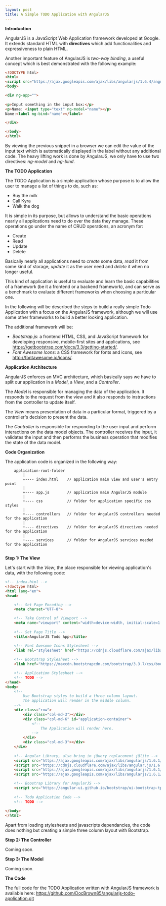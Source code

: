```yaml
---
layout: post
title: A Simple TODO Application with AngularJS
---
```


**Introduction**

AngularJS is a JavaScript Web Application framework developed at Google. It extends standard HTML with **directives** which add
functionalities and expressiveness to plain HTML.

Another important feature of AngularJS is *two-way binding*, a useful concept which is best demonstrated with the following example:

```html
<!DOCTYPE html>
<html>
<script src="https://ajax.googleapis.com/ajax/libs/angularjs/1.6.4/angular.min.js"></script>
<body>

<div ng-app="">
 
<p>Input something in the input box:</p>
<p>Name: <input type="text" ng-model="name"></p>
Name:<label ng-bind="name"></label>

</div>

</body>
</html>
```

By viewing the previous snippet in a browser we can edit the value of the input text which is automatically displayed in the label
without any additional code. The heavy lifting work is done by AngularJS, we only have to use two directives: *ng-model* and *ng-bind*.

**The TODO Application**

The TODO Application is a simple application whose purpose is to allow the user to manage a list of things to do, such as:

* Buy the milk
* Call Kyra
* Walk the dog

It is simple in its purpose, but allows to understand the basic operations nearly all applications need to do over the data they manage.
These operations go under the name of CRUD operations, an acronym for:

* Create
* Read
* Update
* Delete

Basically nearly all applications need to *create* some data, *read* it from some kind of storage, *update* it as the user need
and *delete* it when no longer useful.

This kind of application is useful to evaluate and learn the basic capabilities of a framework (be it a frontend or a backend framework),
and can serve as a benchmark to evaluate different frameworks when choosing a particular one.

In the following will be described the steps to build a really simple Todo Application with a focus on the AngularJS framework, although
we will use some other frameworks to build a better looking application.

The additional framework will be:

* *Bootstrap.js*: a frontend HTML, CSS, and JavaScript framework for developing responsive, mobile-first sites and applications,
                  see <https://getbootstrap.com/docs/3.3/getting-started/>.
* *Font Awesome Icons*: a CSS framework for fonts and icons, see <http://fontawesome.io/icons/>.

**Application Architecture**

AngularJS enforces an MVC architecture, which basically says we have to split our application in a *Model*, a *View*, and a *Controller*.

The *Model* is responsible for managing the data of the application. It responds to the request from the view and it also
responds to instructions from the controller to update itself.

The *View* means presentation of data in a particular format, triggered by a controller's decision to present the data.

The *Controller* is responsible for responding to the user input and perform interactions on the data model objects.
The controller receives the input, it validates the input and then performs the business operation that modifies the state
of the data model.

**Code Organization**

The application code is organized in the following way:

```
    application-root-folder
        |
        +---- index.html    // application main view and user's entry point
        |
        +---- app.js        // application main AngularJS module
        |
        +---- css           // folder for application specific css styles
        |
        +---- controllers   // folder for AngularJS controllers needed for the application
        |
        +---- directives    // folder for AngularJS directives needed for the application
        |
        +---- services      // folder for AngularJS services needed for the application
        
```

**Step 1: The View**

Let's start with the *View*, the place responsible for viewing application's data, with the following code:

```html
<!-- index.html -->
<!doctype html>
<html lang="en">
<head>

    <!-- Set Page Encoding -->
    <meta charset="UTF-8">

    <!-- Take Control of Viewport -->
    <meta name="viewport" content="width=device-width, initial-scale=1.0">
    
    <!-- Set Page Title -->
    <title>AngularJS Todo App</title>

    <!-- Font Awesome Icons Stylesheet -->
    <link rel="stylesheet" href="https://cdnjs.cloudflare.com/ajax/libs/font-awesome/4.7.0/css/font-awesome.min.css">
    
    <!-- Bootstrap Stylesheet -->
    <link href="https://maxcdn.bootstrapcdn.com/bootstrap/3.3.7/css/bootstrap.min.css" rel="stylesheet" integrity="sha384-BVYiiSIFeK1dGmJRAkycuHAHRg32OmUcww7on3RYdg4Va+PmSTsz/K68vbdEjh4u" crossorigin="anonymous">

    <!-- Application Stylesheet -->
    <!-- TODO -->
</head>
<body>
    <!--
        Use Bootstrap styles to build a three column layout.
        The application will render in the middle column.
    -->
    <div class="row">
        <div class="col-md-3"></div>
        <div class="col-md-6" id="application-container">
            <!--
                The Application will render here.
            -->
        </div>
        <div class="col-md-3"></div>
    </div>
    
    <!-- Angular Library, also bring in jQuery replacement jQlite -->
    <script src="https://ajax.googleapis.com/ajax/libs/angularjs/1.6.1/angular.js"></script>
    <script src="https://cdnjs.cloudflare.com/ajax/libs/angular.js/1.6.1/angular-route.js"></script>
    <script src="https://ajax.googleapis.com/ajax/libs/angularjs/1.6.1/angular-animate.js"></script>
    <script src="https://ajax.googleapis.com/ajax/libs/angularjs/1.6.1/angular-sanitize.js"></script>

    <!-- Boostrap Library for AngularJS -->
    <script src="https://angular-ui.github.io/bootstrap/ui-bootstrap-tpls-2.5.0.js"></script>
    
    <!-- Todo Application Code -->
    <!-- TODO -->
    
</body>
</html>
```

Apart from loading stylesheets and javascripts dependancies, the code does nothing but creating a simple three column layout with 
Bootstrap.

**Step 2: The Controller**

Coming soon.

**Step 3: The Model**

Coming soon.

**The Code**

The full code for the TODO Application written with AngularJS framework is available here:
<https://github.com/DocBrown85/angularjs-todo-application.git>


